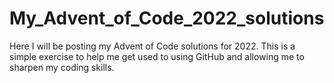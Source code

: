 # My_Advent_of_Code_2022_solutions
Here I will be posting my Advent of Code solutions for 2022. This is a simple exercise to help me get used to using GitHub and allowing me to sharpen my coding skills.
